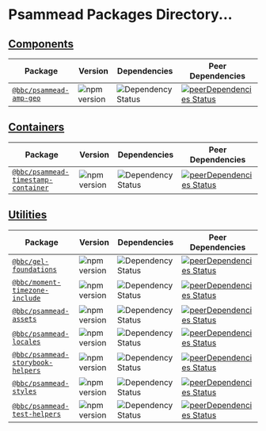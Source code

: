 # Psammead Packages Directory...

## [Components](.components)
| Package | Version | Dependencies | Peer Dependencies
|--------|--------|------------|------------|
| [`@bbc/psammead-amp-geo`](.components/psammead-amp-geo) | ![npm version](https://img.shields.io/npm/v/@bbc/psammead-amp-geo.svg) | ![Dependency Status](https://david-dm.org/bbc/psammead.svg?path=packages/components/psammead-amp-geo) | [![peerDependencies Status](https://david-dm.org/bbc/psammead/peer-status.svg?path=packages/components/psammead-amp-geo)](https://david-dm.org/bbc/psammead?path=packages/components/psammead-amp-geo&type=peer) |

## [Containers](.containers)
| Package | Version | Dependencies | Peer Dependencies
|--------|--------|------------|------------|
| [`@bbc/psammead-timestamp-container`](.containers/psammead-timestamp-container) | ![npm version](https://img.shields.io/npm/v/@bbc/psammead-timestamp-container.svg) | ![Dependency Status](https://david-dm.org/bbc/psammead.svg?path=packages/containers/psammead-timestamp-container) | [![peerDependencies Status](https://david-dm.org/bbc/psammead/peer-status.svg?path=packages/containers/psammead-timestamp-container)](https://david-dm.org/bbc/psammead?path=packages/containers/psammead-timestamp-container&type=peer) |

## [Utilities](.utilities)
| Package | Version | Dependencies | Peer Dependencies
|--------|--------|------------|------------|
| [`@bbc/gel-foundations`](.utilities/gel-foundations) | ![npm version](https://img.shields.io/npm/v/@bbc/gel-foundations.svg) | ![Dependency Status](https://david-dm.org/bbc/psammead.svg?path=packages/utilities/gel-foundations) | [![peerDependencies Status](https://david-dm.org/bbc/psammead/peer-status.svg?path=packages/utilities/gel-foundations)](https://david-dm.org/bbc/psammead?path=packages/utilities/gel-foundations&type=peer) |
| [`@bbc/moment-timezone-include`](.utilities/moment-timezone-include) | ![npm version](https://img.shields.io/npm/v/@bbc/moment-timezone-include.svg) | ![Dependency Status](https://david-dm.org/bbc/psammead.svg?path=packages/utilities/moment-timezone-include) | [![peerDependencies Status](https://david-dm.org/bbc/psammead/peer-status.svg?path=packages/utilities/moment-timezone-include)](https://david-dm.org/bbc/psammead?path=packages/utilities/moment-timezone-include&type=peer) |
| [`@bbc/psammead-assets`](.utilities/psammead-assets) | ![npm version](https://img.shields.io/npm/v/@bbc/psammead-assets.svg) | ![Dependency Status](https://david-dm.org/bbc/psammead.svg?path=packages/utilities/psammead-assets) | [![peerDependencies Status](https://david-dm.org/bbc/psammead/peer-status.svg?path=packages/utilities/psammead-assets)](https://david-dm.org/bbc/psammead?path=packages/utilities/psammead-assets&type=peer) |
| [`@bbc/psammead-locales`](.utilities/psammead-locales) | ![npm version](https://img.shields.io/npm/v/@bbc/psammead-locales.svg) | ![Dependency Status](https://david-dm.org/bbc/psammead.svg?path=packages/utilities/psammead-locales) | [![peerDependencies Status](https://david-dm.org/bbc/psammead/peer-status.svg?path=packages/utilities/psammead-locales)](https://david-dm.org/bbc/psammead?path=packages/utilities/psammead-locales&type=peer) |
| [`@bbc/psammead-storybook-helpers`](.utilities/psammead-storybook-helpers) | ![npm version](https://img.shields.io/npm/v/@bbc/psammead-storybook-helpers.svg) | ![Dependency Status](https://david-dm.org/bbc/psammead.svg?path=packages/utilities/psammead-storybook-helpers) | [![peerDependencies Status](https://david-dm.org/bbc/psammead/peer-status.svg?path=packages/utilities/psammead-storybook-helpers)](https://david-dm.org/bbc/psammead?path=packages/utilities/psammead-storybook-helpers&type=peer) |
| [`@bbc/psammead-styles`](.utilities/psammead-styles) | ![npm version](https://img.shields.io/npm/v/@bbc/psammead-styles.svg) | ![Dependency Status](https://david-dm.org/bbc/psammead.svg?path=packages/utilities/psammead-styles) | [![peerDependencies Status](https://david-dm.org/bbc/psammead/peer-status.svg?path=packages/utilities/psammead-styles)](https://david-dm.org/bbc/psammead?path=packages/utilities/psammead-styles&type=peer) |
| [`@bbc/psammead-test-helpers`](.utilities/psammead-test-helpers) | ![npm version](https://img.shields.io/npm/v/@bbc/psammead-test-helpers.svg) | ![Dependency Status](https://david-dm.org/bbc/psammead.svg?path=packages/utilities/psammead-test-helpers) | [![peerDependencies Status](https://david-dm.org/bbc/psammead/peer-status.svg?path=packages/utilities/psammead-test-helpers)](https://david-dm.org/bbc/psammead?path=packages/utilities/psammead-test-helpers&type=peer) |